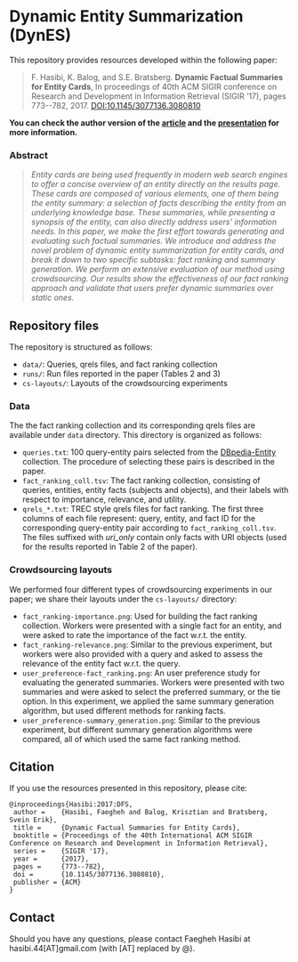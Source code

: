 # Dynamic Entity Summarization (DynES)

This repository provides resources developed within the following paper:

> F. Hasibi, K. Balog, and S.E. Bratsberg. **Dynamic Factual Summaries for Entity Cards**, In proceedings of 40th ACM SIGIR conference on Research and Development in Information Retrieval (SIGIR ’17), pages 773--782, 2017. [DOI:10.1145/3077136.3080810](http://doi.acm.org/10.1145/3077136.3080810)

**You can check the author version of the [article](http://hasibi.com/files/sigir2017-dynes.pdf) and the [presentation](https://www.slideshare.net/FaeghehHasibi/sigir2017dynes) for more information.**


### Abstract

> *Entity cards are being used frequently in modern web search engines to offer a concise overview of an entity directly on the results page. These cards are composed of various elements, one of them being the entity summary: a selection of facts describing the entity from an underlying knowledge base. These summaries, while presenting a synopsis of the entity, can also directly address users’ information needs. In this paper, we make the first effort towards generating and evaluating such factual summaries. We introduce and address the novel problem of dynamic entity summarization for entity cards, and break it down to two specific subtasks: fact ranking and summary generation. We perform an extensive evaluation of our method using crowdsourcing. Our results show the effectiveness of our fact ranking approach and validate that users prefer dynamic summaries over static ones.*

## Repository files 

The repository is structured as follows:

- `data/`: Queries, qrels files, and fact ranking collection
- `runs/`: Run files reported in the paper (Tables 2 and 3)
- `cs-layouts/`: Layouts of the crowdsourcing experiments

### Data

The the fact ranking collection and its corresponding qrels files are available under `data` directory. This directory is organized as follows:

- `queries.txt`: 100 query-entity pairs selected from the [DBpedia-Entity](https://github.com/iai-group/DBpedia-Entity) collection. The procedure of selecting these pairs is described in the paper.
- `fact_ranking_coll.tsv`: The fact ranking collection, consisting of queries, entities, entity facts (subjects and objects), and their labels with respect to importance, relevance, and utility.
- `qrels_*.txt`: TREC style qrels files for fact ranking. The first three columns of each file represent: query, entity, and fact ID for the corresponding query-entity pair according to `fact_ranking_coll.tsv`. The files suffixed with *uri_only* contain only facts with URI objects (used for the results reported in Table 2 of the paper).    

### Crowdsourcing layouts

We performed four different types of crowdsourcing experiments in our paper;  we share their layouts under the `cs-layouts/` directory:

- `fact_ranking-importance.png`: Used for building the fact ranking collection. Workers were presented with a single fact for an entity, and were asked to rate the importance of the fact w.r.t. the entity.
- `fact_ranking-relevance.png`: Similar to the previous experiment, but workers were also provided with a query and asked to assess the relevance of the entity fact w.r.t. the query.
- `user_preference-fact_ranking.png`: An user preference study for evaluating the generated summaries. Workers were presented with two
summaries and were asked to select the preferred summary, or
the tie option. In this experiment, we applied the same summary generation algorithm, but used different methods for ranking facts.
- `user_preference-summary_generation.png`: Similar to the previous experiment, but different summary generation algorithms were compared, all of which used the same fact ranking method.

## Citation

If you use the resources presented in this repository, please cite:

```
@inproceedings{Hasibi:2017:DFS,
 author =    {Hasibi, Faegheh and Balog, Krisztian and Bratsberg, Svein Erik},
 title =     {Dynamic Factual Summaries for Entity Cards},
 booktitle = {Proceedings of the 40th International ACM SIGIR Conference on Research and Development in Information Retrieval},
 series =    {SIGIR '17},
 year =      {2017},
 pages =     {773--782},
 doi =       {10.1145/3077136.3080810},
 publisher = {ACM}
}
```

## Contact

Should you have any questions, please contact Faegheh Hasibi at hasibi.44[AT]gmail.com (with [AT] replaced by @).
